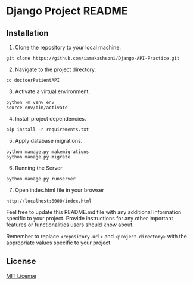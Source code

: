 # Django Project README

## Installation

1. Clone the repository to your local machine.
```shell
git clone https://github.com/iamakashsoni/Django-API-Practice.git
```


2. Navigate to the project directory.
```shell
cd doctoerPatientAPI
```

3. Activate a virtual environment.
```shell
python -m venv env
source env/bin/activate
```

4. Install project dependencies.
```shell
pip install -r requirements.txt
```

5. Apply database migrations.
```shell
python manage.py makemigrations
python manage.py migrate
```

6. Running the Server
```shell
python manage.py runserver
```

7. Open index.html file in your browser
```shell
http://localhost:8000/index.html
```


Feel free to update this README.md file with any additional information specific to your project. Provide instructions for any other important features or functionalities users should know about.

Remember to replace `<repository-url>` and `<project-directory>` with the appropriate values specific to your project.

## License

[MIT License](LICENSE)
